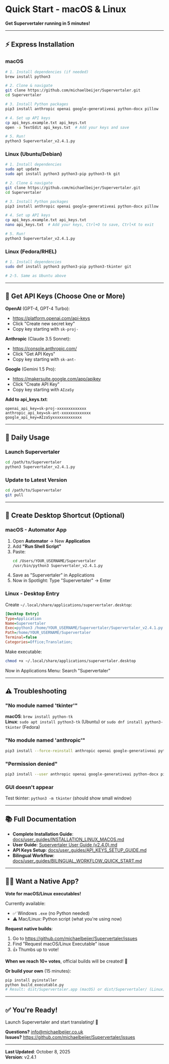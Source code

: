 # Quick Start - macOS & Linux

**Get Supervertaler running in 5 minutes!**

---

## ⚡ Express Installation

### macOS
```bash
# 1. Install dependencies (if needed)
brew install python3

# 2. Clone & navigate
git clone https://github.com/michaelbeijer/Supervertaler.git
cd Supervertaler

# 3. Install Python packages
pip3 install anthropic openai google-generativeai python-docx pillow

# 4. Set up API keys
cp api_keys.example.txt api_keys.txt
open -a TextEdit api_keys.txt  # Add your keys and save

# 5. Run!
python3 Supervertaler_v2.4.1.py
```

### Linux (Ubuntu/Debian)
```bash
# 1. Install dependencies
sudo apt update
sudo apt install python3 python3-pip python3-tk git

# 2. Clone & navigate
git clone https://github.com/michaelbeijer/Supervertaler.git
cd Supervertaler

# 3. Install Python packages
pip3 install anthropic openai google-generativeai python-docx pillow

# 4. Set up API keys
cp api_keys.example.txt api_keys.txt
nano api_keys.txt  # Add your keys, Ctrl+O to save, Ctrl+X to exit

# 5. Run!
python3 Supervertaler_v2.4.1.py
```

### Linux (Fedora/RHEL)
```bash
# 1. Install dependencies
sudo dnf install python3 python3-pip python3-tkinter git

# 2-5. Same as Ubuntu above
```

---

## 🔑 Get API Keys (Choose One or More)

**OpenAI** (GPT-4, GPT-4 Turbo):
- https://platform.openai.com/api-keys
- Click "Create new secret key"
- Copy key starting with `sk-proj-`

**Anthropic** (Claude 3.5 Sonnet):
- https://console.anthropic.com/
- Click "Get API Keys"
- Copy key starting with `sk-ant-`

**Google** (Gemini 1.5 Pro):
- https://makersuite.google.com/app/apikey
- Click "Create API Key"
- Copy key starting with `AIzaSy`

**Add to api_keys.txt**:
```
openai_api_key=sk-proj-xxxxxxxxxxxxx
anthropic_api_key=sk-ant-xxxxxxxxxxxxx
google_api_key=AIzaSyxxxxxxxxxxxxx
```

---

## 🎯 Daily Usage

### Launch Supervertaler
```bash
cd /path/to/Supervertaler
python3 Supervertaler_v2.4.1.py
```

### Update to Latest Version
```bash
cd /path/to/Supervertaler
git pull
```

---

## 🚀 Create Desktop Shortcut (Optional)

### macOS - Automator App

1. Open **Automator** → New **Application**
2. Add **"Run Shell Script"**
3. Paste:
   ```bash
   cd /Users/YOUR_USERNAME/Supervertaler
   /usr/bin/python3 Supervertaler_v2.4.1.py
   ```
4. Save as "Supervertaler" in Applications
5. Now in Spotlight: Type "Supervertaler" → Enter

### Linux - Desktop Entry

Create `~/.local/share/applications/supervertaler.desktop`:

```ini
[Desktop Entry]
Type=Application
Name=Supervertaler
Exec=python3 /home/YOUR_USERNAME/Supervertaler/Supervertaler_v2.4.1.py
Path=/home/YOUR_USERNAME/Supervertaler
Terminal=false
Categories=Office;Translation;
```

Make executable:
```bash
chmod +x ~/.local/share/applications/supervertaler.desktop
```

Now in Applications Menu: Search "Supervertaler"

---

## ⚠️ Troubleshooting

### "No module named 'tkinter'"
**macOS**: `brew install python-tk`  
**Linux**: `sudo apt install python3-tk` (Ubuntu) or `sudo dnf install python3-tkinter` (Fedora)

### "No module named 'anthropic'"
```bash
pip3 install --force-reinstall anthropic openai google-generativeai python-docx pillow
```

### "Permission denied"
```bash
pip3 install --user anthropic openai google-generativeai python-docx pillow
```

### GUI doesn't appear
Test tkinter: `python3 -m tkinter` (should show small window)

---

## 📚 Full Documentation

- **Complete Installation Guide**: [docs/user_guides/INSTALLATION_LINUX_MACOS.md](docs/user_guides/INSTALLATION_LINUX_MACOS.md)
- **User Guide**: [Supervertaler User Guide (v2.4.0).md](Supervertaler%20User%20Guide%20(v2.4.0).md)
- **API Keys Setup**: [docs/user_guides/API_KEYS_SETUP_GUIDE.md](docs/user_guides/API_KEYS_SETUP_GUIDE.md)
- **Bilingual Workflow**: [docs/user_guides/BILINGUAL_WORKFLOW_QUICK_START.md](docs/user_guides/BILINGUAL_WORKFLOW_QUICK_START.md)

---

## 🍎🐧 Want a Native App?

**Vote for macOS/Linux executables!**

Currently available:
- ✅ Windows `.exe` (no Python needed)
- ⚠️ Mac/Linux: Python script (what you're using now)

**Request native builds**:
1. Go to https://github.com/michaelbeijer/Supervertaler/issues
2. Find "Request macOS/Linux Executable" issue
3. 👍 Thumbs up to vote!

**When we reach 10+ votes**, official builds will be created! 🎉

**Or build your own** (15 minutes):
```bash
pip install pyinstaller
python build_executable.py
# Result: dist/Supervertaler.app (macOS) or dist/Supervertaler/ (Linux)
```

---

## ✅ You're Ready!

Launch Supervertaler and start translating! 🚀

**Questions?** info@michaelbeijer.co.uk  
**Issues?** https://github.com/michaelbeijer/Supervertaler/issues

---

**Last Updated**: October 8, 2025  
**Version**: v2.4.1
